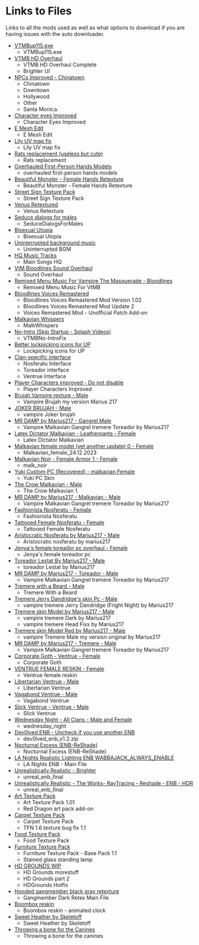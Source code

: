 # Links to Files

Links to all the mods used as well as what options to download if you are having issues with the auto downloader.

- [VTMBup115.exe](https://www.nexusmods.com/vampirebloodlines/mods/80)
  - VTMBup115.exe
- [VTMB HD Overhaul](https://www.nexusmods.com/vampirebloodlines/mods/234)
  - VTMB HD Overhaul Complete
  - Brighter UI
- [NPCs Improved - Chinatown](https://www.nexusmods.com/vampirebloodlines/mods/165)
  - Chinatown
  - Downtown
  - Hollywood
  - Other
  - Santa Monica.
- [Character eyes Improved](https://www.nexusmods.com/vampirebloodlines/mods/164)
  - Character Eyes Improved
- [E Mesh Edit](https://www.nexusmods.com/vampirebloodlines/mods/238)
  - E Mesh Edit
- [Lily UV map fix](https://www.nexusmods.com/vampirebloodlines/mods/237)
  - Lily UV map fix
- [Rats replacement (useless but cute)](https://www.nexusmods.com/vampirebloodlines/mods/272)
  - Rats replacement
- [Overhauled First-Person Hands Models](https://www.nexusmods.com/vampirebloodlines/mods/271)
  - overhauled first-person hands models
- [Beautiful Monster - Female Hands Retexture](https://www.nexusmods.com/vampirebloodlines/mods/74)
  - Beautiful Monster - Female Hands Retexture
- [Street Sign Texture Pack](https://www.nexusmods.com/vampirebloodlines/mods/106)
  - Street Sign Texture Pack
- [Venus Retextured](https://www.nexusmods.com/vampirebloodlines/mods/16)
  - Venus Retexture
- [Seduce dialogs for males](https://www.nexusmods.com/vampirebloodlines/mods/38)
  - SeduceDialogsForMales
- [Bisexual Utopia](https://www.nexusmods.com/vampirebloodlines/mods/314)
  - Bisexual Utopia
- [Uninterrupted background music](https://www.nexusmods.com/vampirebloodlines/mods/303)
  - Uninterrupted BGM
- [HQ Music Tracks](https://www.nexusmods.com/vampirebloodlines/mods/324)
  - Main Songs HQ
- [VtM Bloodlines Sound Overhaul](https://www.nexusmods.com/vampirebloodlines/mods/295)
  - Sound Overhaul
- [Remixed Menu Music For Vampire The Masquerade - Bloodlines](https://www.nexusmods.com/vampirebloodlines/mods/334)
  - Remixed Menu Music For VtMB
- [Bloodlines Voices Remastered](https://www.nexusmods.com/vampirebloodlines/mods/307)
  - Bloodlines Voices Remastered Mod Version 1.02
  - Bloodlines Voices Remastered Mod Update 2
  - Voices Remastered Mod - Unofficial Patch Add-on
- [Malkavian Whispers](https://www.nexusmods.com/vampirebloodlines/mods/280)
  - MalkWhispers
- [No-Intro (Skip Startup - Splash Videos)](https://www.nexusmods.com/vampirebloodlines/mods/266)
  - VTMBNo-IntroFix
- [Better lockpicking icons for UP](https://www.nexusmods.com/vampirebloodlines/mods/308)
  - Lockpicking icons for UP
- [Clan-specific interface](https://www.nexusmods.com/vampirebloodlines/mods/284)
  - Nosferatu Interface
  - Toreador interface
  - Ventrue Interface
- [Player Characters improved - Do not disable](https://www.nexusmods.com/vampirebloodlines/mods/163)
  - Player Characters Improved
- [Brujah Vampire rexture - Male](https://www.nexusmods.com/vampirebloodlines/mods/117)
  - Vampire Brujah my version Marius 217
- [JOKER BRUJAH - Male](https://www.nexusmods.com/vampirebloodlines/mods/123)
  - vampire Joker brujah
- [MR DAMP by Marius217 - Gangrel Male](https://www.nexusmods.com/vampirebloodlines/mods/133)
  - Vampire Malkavian Gangrel tremere Toreador by Marius217
- [Latex Dictator Malkavian - Leatherpants - Female](https://www.nexusmods.com/vampirebloodlines/mods/285)
  - Latex Dictator Malkavian
- [Malkavian female model (yet another update) 0 - Female](https://www.nexusmods.com/vampirebloodlines/mods/286)
  - Malkavian_female_24.12.2023
- [Malkavian Noir - Female Armor 1 - Female](https://www.nexusmods.com/vampirebloodlines/mods/45)
  - malk_noir
- [Yuki Custom PC (Recovered) - malkavian Female](https://www.nexusmods.com/vampirebloodlines/mods/355)
  - Yuki PC Skin
- [The Crow Malkavian - Male](https://www.nexusmods.com/vampirebloodlines/mods/331)
  - The Crow Malkavian 1.
- [MR DAMP by Marius217 - Malkavian - Male](https://www.nexusmods.com/vampirebloodlines/mods/133)
  - Vampire Malkavian Gangrel tremere Toreador by Marius217
- [Fashionista Nosferatu - Female](https://www.nexusmods.com/vampirebloodlines/mods/318)
  - Fashionista Nosferatu
- [Tattooed Female Nosferatu - Female](https://www.nexusmods.com/vampirebloodlines/mods/142)
  - Tattooed Female Nosferatu
- [Aristocratic Nosferatu by Marius217 - Male](https://www.nexusmods.com/vampirebloodlines/mods/146)
  - Aristocratic nosferatu by marius217
- [Jenya's female toreador pc overhaul - Female](https://www.nexusmods.com/vampirebloodlines/mods/149)
  - Jenya's female toreador pc
- [Toreador Lestat By Marius217 - Male](https://www.nexusmods.com/vampirebloodlines/mods/159)
  - toreador Lestat by Marius217
- [MR DAMP by Marius217 - Toreador - Male](https://www.nexusmods.com/vampirebloodlines/mods/133)
  - Vampire Malkavian Gangrel tremere Toreador by Marius217
- [Tremere with a Beard - Male](https://www.nexusmods.com/vampirebloodlines/mods/279)
  - Tremere With a Beard
- [Tremere Jerry Dandridge's skin Pc - Male](https://www.nexusmods.com/vampirebloodlines/mods/113)
  - vampire tremere Jerry Dandridge (Fright Night) by Marius217
- [Tremere skin Model by Marius217 - Male](https://www.nexusmods.com/vampirebloodlines/mods/114)
  - vampire tremere Dark by Marius217
  - vampire tremere Head Fixx by Marius217
- [Tremere skin Model Red by Marius217 - Male](https://www.nexusmods.com/vampirebloodlines/mods/116)
  - vampire Tremere Male my version original by Marius217
- [MR DAMP by Marius217 - Tremere - Male](https://www.nexusmods.com/vampirebloodlines/mods/133)
  - Vampire Malkavian Gangrel tremere Toreador by Marius217
- [Corporate Goth - Ventrue - Female](https://www.nexusmods.com/vampirebloodlines/mods/327)
  - Corporate Goth
- [VENTRUE FEMALE RESKIN - Female](https://www.nexusmods.com/vampirebloodlines/mods/277)
  - Ventrue female reskin
- [Libertarian Ventrue - Male](https://www.nexusmods.com/vampirebloodlines/mods/317)
  - Libertarian Ventrue
- [Vagabond Ventrue - Male](https://www.nexusmods.com/vampirebloodlines/mods/288)
  - Vagabond Ventrue
- [Slick Ventrue - Ventrue - Male](https://www.nexusmods.com/vampirebloodlines/mods/273)
  - Slick Ventrue
- [Wednesday Night - All Clans - Male and Female](https://www.nexusmods.com/vampirebloodlines/mods/48)
  - wednesday_night
- [Dev0lved ENB - Uncheck if you use another ENB](https://www.nexusmods.com/vampirebloodlines/mods/10)
  - dev0lved_enb_v1.2.zip
- [Nocturnal Excess (ENB-ReShade)](https://www.nexusmods.com/vampirebloodlines/mods/102)
  - Nocturnal Excess (ENB-ReShade)
- [LA Nights Realistic Lighting ENB WABBAJACK_ALWAYS_ENABLE](https://www.nexusmods.com/vampirebloodlines/mods/342)
  - LA Nights ENB - Main File
- [Unrealistically Realistic - Brighter](https://www.nexusmods.com/vampirebloodlines/mods/246)
  - unreal_enb_final
- [Unrealistically Realistic - The Works- RayTracing - Reshade - ENB - HDR](https://www.nexusmods.com/vampirebloodlines/mods/246)
  - unreal_enb_final
- [Art Texture Pack](https://www.nexusmods.com/vampirebloodlines/mods/75?tab=files)
  - Art Texture Pack 1.01
  - Red Dragon art pack add-on
- [Carpet Texture Pack](https://www.nexusmods.com/vampirebloodlines/mods/152)
  - Carpet Texture Pack
  - TFN 1.6 texture bug fix 1.1
- [Food Texture Pack](https://www.nexusmods.com/vampirebloodlines/mods/53)
  - Food Texture Pack
- [Furniture Texture Pack](https://www.nexusmods.com/vampirebloodlines/mods/88)
  - Furniture Texture Pack - Base Pack 1.1
  - Stained glass standing lamp
- [HD GROUNDS WIP](https://www.nexusmods.com/vampirebloodlines/mods/34)
  - HD Grounds morestuff
  - HD Grounds part 2
  - HDGrounds Hotfix
- [Hooded gangmember black gray retexture](https://www.nexusmods.com/vampirebloodlines/mods/292)
  - Gangmember Dark Retex Main File
- [Boombox reskin](https://www.nexusmods.com/vampirebloodlines/mods/108)
  - Boombox reskin - animated clock
- [Sweet Heather by Skeletoff](https://www.nexusmods.com/vampirebloodlines/mods/212)
  - Sweet Heather by Skeletoff
- [Throwing a bone for the Canines](https://www.nexusmods.com/vampirebloodlines/mods/90)
  - Throwing a bone for the canines